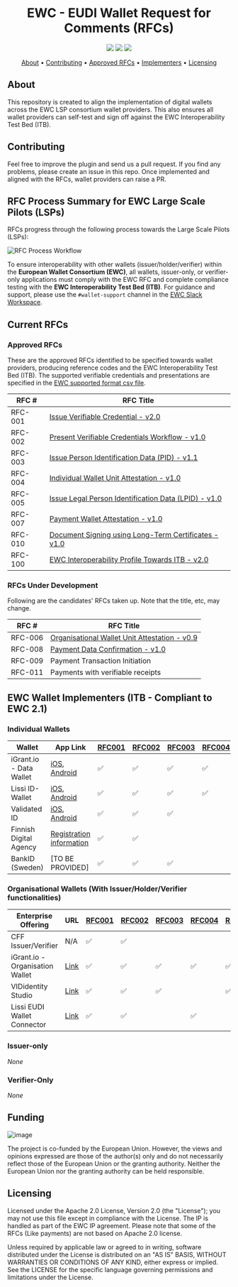 <h1 align="center">
    EWC - EUDI Wallet Request for Comments (RFCs) 
</h1>

<p align="center">
    <a href="/../../commits/" title="Last Commit"><img src="https://img.shields.io/github/last-commit/EWC-consortium/eudi-wallet-rfcs?style=flat"></a>
    <a href="/../../issues" title="Open Issues"><img src="https://img.shields.io/github/issues/EWC-consortium/eudi-wallet-rfcs?style=flat"></a>
    <a href="./LICENSE" title="License"><img src="https://img.shields.io/badge/License-Apache%202.0-yellowgreen?style=flat"></a>
</p>

<p align="center">
  <a href="#about">About</a> •
  <a href="#contributing">Contributing</a> •
  <a href="#approved-rfcs">Approved RFCs</a> •
  <a href="#ewc-wallet-implementers-itb---compliant-to-ewc-21">Implementers</a> •
  <a href="#licensing">Licensing</a>
</p>

## About

This repository is created to align the implementation of digital wallets across the EWC LSP consortium wallet providers. This also ensures all wallet providers can self-test and sign off against the EWC Interoperability Test Bed (ITB).

## Contributing

Feel free to improve the plugin and send us a pull request. If you find any problems, please create an issue in this repo. Once implemented and aligned with the RFCs, wallet providers can raise a PR.

## RFC Process Summary for EWC Large Scale Pilots (LSPs)

RFCs progress through the following process towards the Large Scale Pilots (LSPs):

![RFC Process Workflow](https://github.com/user-attachments/assets/5fc6cf87-9364-47bc-8666-8817b07779df)

To ensure interoperability with other wallets (issuer/holder/verifier) within the **European Wallet Consortium (EWC)**, all wallets, issuer-only, or verifier-only applications must comply with the EWC RFC and complete compliance testing with the **EWC Interoperability Test Bed (ITB)**. For guidance and support, please use the `#wallet-support` channel in the [EWC Slack Workspace](https://eudigitaliden-gax7504.slack.com/archives/C063LNT4L4R).

## Current RFCs

### Approved RFCs

These are the approved RFCs identified to be specified towards wallet providers, producing reference codes and the EWC Interoperability Test Bed (ITB). The supported verifiable credentials and presentations are specified in the [EWC supported format csv file](https://github.com/EWC-consortium/eudi-wallet-rfcs/blob/main/ewc-supported-formats.csv).

| **RFC #** | **RFC Title**                                                                                                |
| --------- | ------------------------------------------------------------------------------------------------------------ |
| RFC-001   | [Issue Verifiable Credential - v2.0](ewc-rfc001-issue-verifiable-credential.md)                              |
| RFC-002   | [Present Verifiable Credentials Workflow - v1.0](ewc-rfc002-present-verifiable-credentials.md)               |
| RFC-003   | [Issue Person Identification Data (PID) - v1.1](ewc-rfc003-issue-person-identification-data.md)              |
| RFC-004   | [Individual Wallet Unit Attestation - v1.0](ewc-rfc004-individual-wallet-attestation.md)                     |
| RFC-005   | [Issue Legal Person Identification Data (LPID) - v1.0](ewc-rfc005-issue-legal-person-identification-data.md) |
| RFC-007   | [Payment Wallet Attestation - v1.0](payment-rfcs/ewc-rfc007-payment-wallet-attestation.md)                   |
| RFC-010   | [Document Signing using Long-Term Certificates - v1.0](ewc-rfc010-long-term-certifice-qes-creation.md)        |
| RFC-100   | [EWC Interoperability Profile Towards ITB - v2.0](ewc-rfc100-interoperability-profile-towards-itb-v1.0.md)   |

### RFCs Under Development

Following are the candidates' RFCs taken up. Note that the title, etc, may change.

| **RFC #** | **RFC Title**                                                                                          |
| --------- | ------------------------------------------------------------------------------------------------------ |
| RFC-006   | [Organisational Wallet Unit Attestation - v0.9](/ewc-rfc006-organisational-wallet-unit-attestation.md) |
| RFC-008   | [Payment Data Confirmation - v1.0](payment-rfcs/ewc-rfc008-payment-data-confirmation.md)               |
| RFC-009   | Payment Transaction Initiation                                                                         |
| RFC-011   | Payments with verifiable receipts                                                                      |

## EWC Wallet Implementers (ITB - Compliant to EWC 2.1)

### Individual Wallets

| Wallet                  | App Link                                                                                                                                             | [RFC001](ewc-rfc001-issue-verifiable-credential.md) | [RFC002](ewc-rfc002-present-verifiable-credentials.md) | [RFC003](ewc-rfc003-issue-person-identification-data.md) | [RFC004](ewc-rfc004-individual-wallet-attestation.md) | [RFC005](ewc-rfc005-issue-legal-person-identification-data.md) | [RFC007](payment-rfcs/ewc-rfc007-payment-wallet-attestation.md) | [RFC100](ewc-rfc100-interoperability-profile-towards-itb-v1.0.md) |
| ----------------------- | ---------------------------------------------------------------------------------------------------------------------------------------------------- | --------------------------------------------------- | ------------------------------------------------------ | -------------------------------------------------------- | ----------------------------------------------------- | -------------------------------------------------------------- | --------------------------------------------------------------- | ----------------------------------------------------------------- |
| iGrant.io - Data Wallet | [iOS](https://apple.co/2Mz9nJp), [Android](https://play.google.com/store/apps/details?id=io.igrant.mobileagent)                                      | ✅                                                   | ✅                                                      | ✅                                                        | ✅                                                     | ✅                                                              | ✅                                                               | ✅                                                                 |
| Lissi ID-Wallet         | [iOS](https://testflight.apple.com/join/9AWbZISv), [Android](https://play.google.com/store/apps/details?id=io.lissi.mobile.android.beta)             | ✅                                                   | ✅                                                      | ✅                                                        | ✅                                                     |                                                                | ✅                                                               | ✅                                                                 |
| Validated ID            | [iOS](https://apps.apple.com/us/app/id-wallet-lsp/id6504026408), [Android](https://play.google.com/store/apps/details?id=com.vididentity.wallet.lsp) | ✅                                                   | ✅                                                      | ✅                                                        |                                                       | ✅                                                              |                                                                 | ✅                                                                 |
| Finnish Digital Agency  | [Registration information](https://wiki.dvv.fi/spaces/EDI/pages/311075054/Esimerkkisovelluksen+testaaminen+Testing+the+EUDI+Wallet+Demo+mobile+application) | ✅                                            | ✅                                                      |                                                          |                                                       |                                                                |                                                                 | ✅                                                                 |
| BankID (Sweden)         | [TO BE PROVIDED]                                                                                                                                     | ✅                                                   | ✅                                                      | ✅                                                        |                                                       |                                                                | ✅                                                               | ✅                                                                 |

### Organisational Wallets (With Issuer/Holder/Verifier functionalities)

| Enterprise Offering             | URL                                                             | [RFC001](ewc-rfc001-issue-verifiable-credential.md) | [RFC002](ewc-rfc002-present-verifiable-credentials.md) | [RFC003](ewc-rfc003-issue-person-identification-data.md) | [RFC004](ewc-rfc004-individual-wallet-attestation.md) | [RFC005](ewc-rfc005-issue-legal-person-identification-data.md) | [RFC007](payment-rfcs/ewc-rfc007-payment-wallet-attestation.md) | [RFC100](ewc-rfc100-interoperability-profile-towards-itb-v1.0.md) |
| ------------------------------- | --------------------------------------------------------------- | --------------------------------------------------- | ------------------------------------------------------ | -------------------------------------------------------- | ----------------------------------------------------- | -------------------------------------------------------------- | --------------------------------------------------------------- | ----------------------------------------------------------------- |
| CFF Issuer/Verifier             | N/A                                                             | ✅                                                   | ✅                                                      |                                                          |                                                       |                                                                |                                                                 |                                                                   |
| iGrant.io - Organisation Wallet | [Link](https://docs.igrant.io)                                  | ✅                                                   | ✅                                                      | ✅                                                        | ✅                                                     | ✅                                                              | ✅                                                               | ✅                                                                 |
| VIDidentity Studio              | [Link](https://docs.vidchain.net/docs/Components/vidcredential) | ✅                                                   | ✅                                                      | ✅                                                        |                                                       | ✅                                                              |                                                                 | ✅                                                                 |
| Lissi EUDI Wallet Connector     | [Link](https://www.lissi.id/eudi-wallet-connector)              | ✅                                                   | ✅                                                      |                                                          | ✅                                                     |                                                                | ✅                                                               | ✅                                                                 |

### Issuer-only

_None_

### Verifier-Only

_None_

## Funding

![image](https://github.com/EWC-consortium/ewc-wiki/assets/455274/1ac9b4e3-06b9-4c3c-a2af-ec5fbf584517)

The project is co-funded by the European Union. However, the views and opinions expressed are those of the author(s) only and do not necessarily reflect those of the European Union or the granting authority. Neither the European Union nor the granting authority can be held responsible.

## Licensing

Licensed under the Apache 2.0 License, Version 2.0 (the "License"); you may not use this file except in compliance with the License. The IP is handled as part of the EWC IP agreement. Please note that some of the RFCs (Like payments) are not based on Apache 2.0 license.

Unless required by applicable law or agreed to in writing, software distributed under the License is distributed on an "AS IS" BASIS, WITHOUT WARRANTIES OR CONDITIONS OF ANY KIND, either express or implied. See the LICENSE for the specific language governing permissions and limitations under the License.
